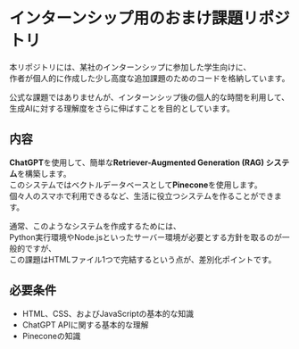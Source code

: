# インターンシップ用のおまけ課題リポジトリ

本リポジトリには、某社のインターンシップに参加した学生向けに、  
作者が個人的に作成した少し高度な追加課題のためのコードを格納しています。  
  
公式な課題ではありませんが、インターンシップ後の個人的な時間を利用して、  
生成AIに対する理解度をさらに伸ばすことを目的としています。

## 内容
**ChatGPT**を使用して、簡単な**Retriever-Augmented Generation (RAG) システム**を構築します。  
このシステムではベクトルデータベースとして**Pinecone**を使用します。  
個々人のスマホで利用できるなど、生活に役立つシステムを作ることができます。
  
通常、このようなシステムを作成するためには、  
Python実行環境やNode.jsといったサーバー環境が必要とする方針を取るのが一般的ですが、  
この課題はHTMLファイル1つで完結するという点が、差別化ポイントです。

## 必要条件
- HTML、CSS、およびJavaScriptの基本的な知識
- ChatGPT APIに関する基本的な理解
- Pineconeの知識
